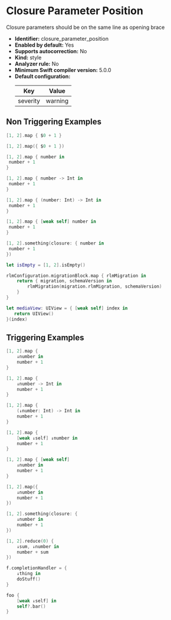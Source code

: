 # Closure Parameter Position

Closure parameters should be on the same line as opening brace

* **Identifier:** closure_parameter_position
* **Enabled by default:** Yes
* **Supports autocorrection:** No
* **Kind:** style
* **Analyzer rule:** No
* **Minimum Swift compiler version:** 5.0.0
* **Default configuration:**
  <table>
  <thead>
  <tr><th>Key</th><th>Value</th></tr>
  </thead>
  <tbody>
  <tr>
  <td>
  severity
  </td>
  <td>
  warning
  </td>
  </tr>
  </tbody>
  </table>

## Non Triggering Examples

```swift
[1, 2].map { $0 + 1 }

```

```swift
[1, 2].map({ $0 + 1 })

```

```swift
[1, 2].map { number in
 number + 1 
}

```

```swift
[1, 2].map { number -> Int in
 number + 1 
}

```

```swift
[1, 2].map { (number: Int) -> Int in
 number + 1 
}

```

```swift
[1, 2].map { [weak self] number in
 number + 1 
}

```

```swift
[1, 2].something(closure: { number in
 number + 1 
})

```

```swift
let isEmpty = [1, 2].isEmpty()

```

```swift
rlmConfiguration.migrationBlock.map { rlmMigration in
    return { migration, schemaVersion in
        rlmMigration(migration.rlmMigration, schemaVersion)
    }
}
```

```swift
let mediaView: UIView = { [weak self] index in
   return UIView()
}(index)
```

## Triggering Examples

```swift
[1, 2].map {
    ↓number in
    number + 1
}
```

```swift
[1, 2].map {
    ↓number -> Int in
    number + 1
}
```

```swift
[1, 2].map {
    (↓number: Int) -> Int in
    number + 1
}
```

```swift
[1, 2].map {
    [weak ↓self] ↓number in
    number + 1
}
```

```swift
[1, 2].map { [weak self]
    ↓number in
    number + 1
}
```

```swift
[1, 2].map({
    ↓number in
    number + 1
})
```

```swift
[1, 2].something(closure: {
    ↓number in
    number + 1
})
```

```swift
[1, 2].reduce(0) {
    ↓sum, ↓number in
    number + sum
})
```

```swift
f.completionHandler = {
    ↓thing in
    doStuff()
}
```

```swift
foo {
    [weak ↓self] in
    self?.bar()
}
```